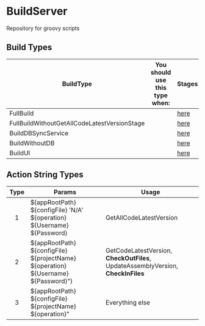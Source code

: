 # BuildServer
Repository for groovy scripts

## Build Types 

| BuildType                                       | You should use this type when: | Stages |
|-------------------------------------------------|--------------------------------|--------|
| FullBuild                                       |                                |[here](Documentation/BuildTypes/README.md)|
| FullBuildWithoutGetAllCodeLatestVersionStage    |                                |[here](Documentation/BuildTypes/README.md)|
| BuildDBSyncService                              |                                |[here](Documentation/BuildTypes/README.md)|
| BuildWithoutDB                                  |                                |[here](Documentation/BuildTypes/README.md)|
| BuildUI                                         |                                |[here](Documentation/BuildTypes/README.md)|


## Action String Types 
| Type | Params | Usage |
|:------:|--------------------------------|--------------------------------|
| 1 | ${appRootPath} ${configFile} 'N/A' ${operation} ${Username} ${Password}| GetAllCodeLatestVersion |
| 2 | ${appRootPath} ${configFile} ${projectName} ${operation} ${Username} ${Password}")| GetCodeLatestVersion, __CheckOutFiles__, UpdateAssemblyVersion, __CheckInFiles__ |
| 3 | ${appRootPath} ${configFile} ${projectName} ${operation}"| Everything else|


